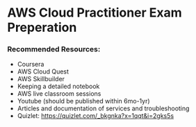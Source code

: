 # AWS Cloud Practitioner Exam Preperation
### Recommended Resources:
- Coursera
- AWS Cloud Quest
- AWS Skillbuilder
- Keeping a detailed notebook
- AWS live classroom sessions
- Youtube (should be published within 6mo-1yr)
- Articles and documentation of services and troubleshooting
- Quizlet: https://quizlet.com/_bkgnka?x=1qqt&i=2gks5s
